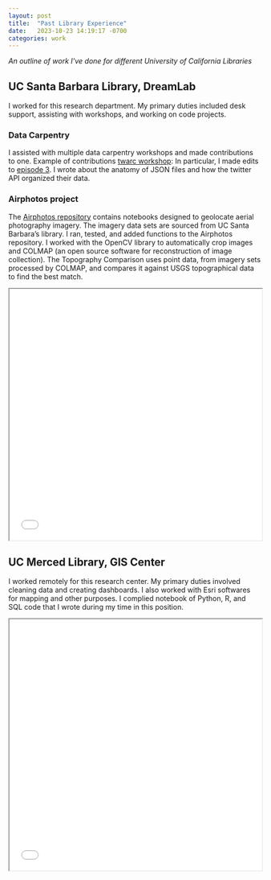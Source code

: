 ```yaml
---
layout: post
title:  "Past Library Experience"
date:   2023-10-23 14:19:17 -0700
categories: work
---
```


*An outline of work I've done for different University of California Libraries*

## UC Santa Barbara Library, DreamLab

I worked for this research department. My primary duties included desk support, assisting with workshops, and working on code projects. 

### Data Carpentry

I assisted with multiple data carpentry workshops and made contributions to one. Example of contributions [twarc workshop](https://ucsbcarpentry.github.io/2022-05-26-ucsb-twarc/): 
In particular, I made edits to [episode 3](https://github.com/gnunnelley/gh-pages-copy/blob/gh-pages/_episodes/03-3-tweet-anatomy.md). I wrote about the anatomy of JSON files and how the twitter API organized their data. 

### Airphotos project 

The [Airphotos repository](https://github.com/jonjab/AirPhotos) contains notebooks designed to geolocate aerial photography imagery. The imagery data sets are sourced from UC Santa Barbara’s library. I ran, tested, and added functions to the Airphotos repository. I worked with the OpenCV library to automatically crop images and COLMAP (an open source software for reconstruction of image collection). The Topography Comparison uses point data, from imagery sets processed by COLMAP, and compares it against USGS topographical data to find the best match. 

<iframe src="/assets/pdfs/airphotos.pdf" type="application/pdf" width="100%" height="500"></iframe> 
<!-- 
<iframe src=airphotos type="application/pdf" width="100%" height="500"></iframe>
<iframe src="https://gnunnelley.github.io/portfolio/_pdfs/AirPhotos.pdf" type="application/pdf" width="100%" height="500"></iframe>
--> 

## UC Merced Library, GIS Center

 I worked remotely for this research center. My primary duties involved cleaning data and creating dashboards. I also worked with Esri softwares for mapping and other purposes. I complied notebook of Python, R, and SQL code that I wrote during my time in this position.

<iframe src="/assets/pdfs/dataclean.pdf" type="application/pdf" width="100%" height="500"></iframe>

<!--
https://nhoizey.github.io/jekyll-postfiles/ 
plugin to source files in post directory? 
-->